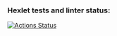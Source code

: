 ### Hexlet tests and linter status:
[![Actions Status](https://github.com/hasan2001jk/java-project-lvl1/workflows/hexlet-check/badge.svg)](https://github.com/hasan2001jk/java-project-lvl1/actions)